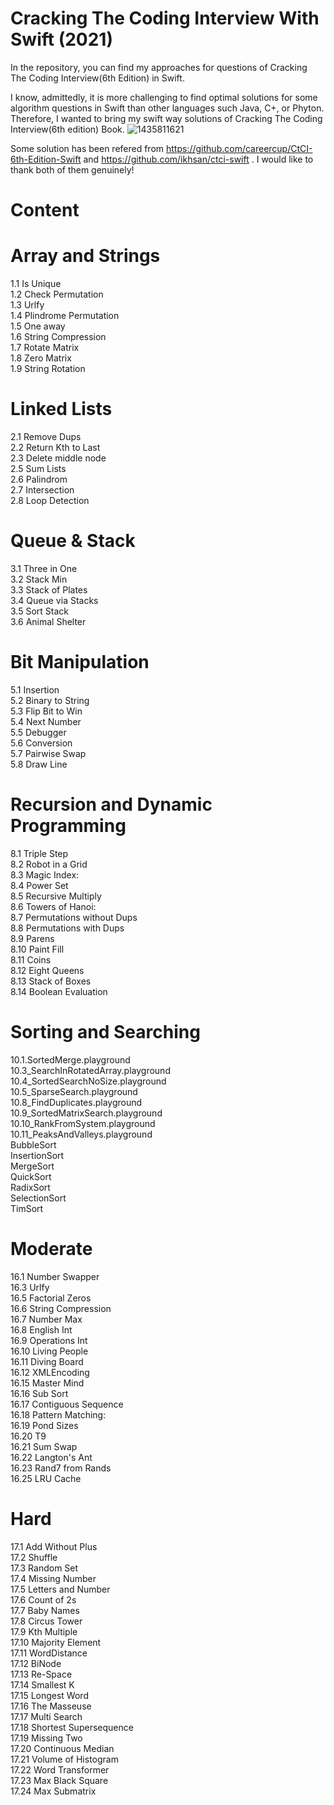 # Cracking The Coding Interview With Swift (2021)
In the repository, you can find my approaches for questions of Cracking The Coding Interview(6th Edition) in Swift.

I know, admittedly, it is more challenging to find optimal solutions for some algorithm questions in Swift than other languages such Java, C+, or Phyton. Therefore, I wanted to bring my swift way solutions of Cracking The Coding Interview(6th edition) Book.
![1435811621](https://user-images.githubusercontent.com/31274880/147947715-aa501e31-a5bb-4e2d-8c79-fe2a841cf821.png)


Some solution has been refered from https://github.com/careercup/CtCI-6th-Edition-Swift and https://github.com/ikhsan/ctci-swift . I would like to thank both of them genuinely!

# Content

# Array and Strings
 1.1 Is Unique <br>
 1.2 Check Permutation <br>
 1.3 Urlfy <br>
 1.4 Plindrome Permutation <br>
 1.5 One away <br>
 1.6 String Compression <br>
 1.7 Rotate Matrix <br>
 1.8 Zero Matrix <br>
 1.9 String Rotation
# Linked Lists
 2.1 Remove Dups <br>
 2.2 Return Kth to Last <br>
 2.3 Delete middle node <br>
 2.5 Sum Lists <br>
 2.6 Palindrom <br>
 2.7 Intersection <br>
 2.8 Loop Detection <br>
# Queue & Stack
 3.1 Three in One <br>
 3.2 Stack Min <br>
 3.3 Stack of Plates <br>
 3.4 Queue via Stacks <br>
 3.5 Sort Stack<br>
 3.6 Animal Shelter <br>
 
# Bit Manipulation
 5.1 Insertion <br>
 5.2 Binary to String <br>
 5.3 Flip Bit to Win <br>
 5.4 Next Number <br>
 5.5 Debugger<br>
 5.6 Conversion <br>
 5.7 Pairwise Swap <br>
 5.8 Draw Line <br>
 
 # Recursion and Dynamic Programming
 8.1 Triple Step <br>
 8.2 Robot in a Grid <br>
 8.3 Magic Index: <br>
 8.4 Power Set <br>
 8.5 Recursive Multiply<br>
 8.6 Towers of Hanoi: <br>
 8.7 Permutations without Dups <br>
 8.8 Permutations with Dups <br>
 8.9 Parens <br>
 8.10 Paint Fill <br>
 8.11 Coins <br>
 8.12 Eight Queens <br>
 8.13 Stack of Boxes <br>
 8.14 Boolean Evaluation <br>

# Sorting and Searching
10.1.SortedMerge.playground<br>
10.3_SearchInRotatedArray.playground<br>
10.4_SortedSearchNoSize.playground<br>
10.5_SparseSearch.playground<br>
10.8_FindDuplicates.playground<br>
10.9_SortedMatrixSearch.playground<br>
10.10_RankFromSystem.playground<br>
10.11_PeaksAndValleys.playground<br>
BubbleSort<br>
InsertionSort<br>
MergeSort<br>
QuickSort<br>
RadixSort<br>
SelectionSort<br>
TimSort<br>

# Moderate
 16.1 Number Swapper <br>
 16.3 Urlfy <br>
 16.5 Factorial Zeros <br>
 16.6 String Compression <br>
 16.7 Number Max <br>
 16.8 English Int <br>
 16.9 Operations Int <br>
 16.10 Living People <br>
 16.11 Diving Board <br>
 16.12 XMLEncoding <br>
 16.15 Master Mind <br>
 16.16 Sub Sort <br>
 16.17 Contiguous Sequence <br>
 16.18 Pattern Matching: <br>
 16.19 Pond Sizes <br>
 16.20 T9 <br>
 16.21 Sum Swap <br>
 16.22 Langton's Ant <br>
 16.23 Rand7 from Rands <br>
 16.25 LRU Cache <br>

# Hard
 17.1 Add Without Plus <br>
 17.2 Shuffle <br>
 17.3 Random Set <br>
 17.4 Missing Number <br>
 17.5 Letters and Number <br>
 17.6 Count of 2s <br>
 17.7 Baby Names <br>
 17.8 Circus Tower <br>
 17.9 Kth Multiple <br>
 17.10 Majority Element <br>
 17.11 WordDistance <br>
 17.12 BiNode <br>
 17.13 Re-Space <br>
 17.14 Smallest K <br>
 17.15 Longest Word <br>
 17.16 The Masseuse <br>
 17.17 Multi Search <br>
 17.18 Shortest Supersequence <br>
 17.19 Missing Two <br>
 17.20 Continuous Median <br>
 17.21 Volume of Histogram <br>
 17.22 Word Transformer <br>
 17.23 Max Black Square <br>
 17.24 Max Submatrix <br>
